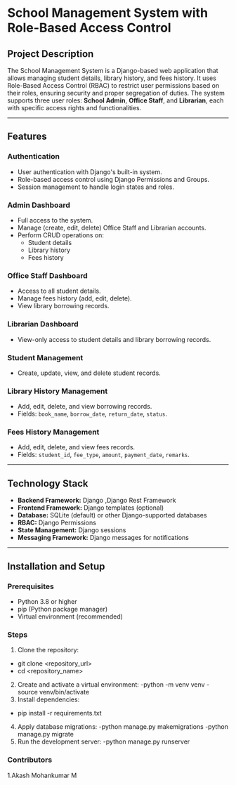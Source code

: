 # School Management System with Role-Based Access Control

## Project Description
The School Management System is a Django-based web application that allows managing student details, library history, and fees history. It uses Role-Based Access Control (RBAC) to restrict user permissions based on their roles, ensuring security and proper segregation of duties. The system supports three user roles: **School Admin**, **Office Staff**, and **Librarian**, each with specific access rights and functionalities.

---

## Features

### Authentication
- User authentication with Django's built-in system.
- Role-based access control using Django Permissions and Groups.
- Session management to handle login states and roles.

### Admin Dashboard
- Full access to the system.
- Manage (create, edit, delete) Office Staff and Librarian accounts.
- Perform CRUD operations on:
  - Student details
  - Library history
  - Fees history

### Office Staff Dashboard
- Access to all student details.
- Manage fees history (add, edit, delete).
- View library borrowing records.

### Librarian Dashboard
- View-only access to student details and library borrowing records.

### Student Management
- Create, update, view, and delete student records.

### Library History Management
- Add, edit, delete, and view borrowing records.
- Fields: `book_name`, `borrow_date`, `return_date`, `status`.

### Fees History Management
- Add, edit, delete, and view fees records.
- Fields: `student_id`, `fee_type`, `amount`, `payment_date`, `remarks`.

---

## Technology Stack
- **Backend Framework:** Django ,Django Rest Framework
- **Frontend Framework:** Django templates (optional)
- **Database:** SQLite (default) or other Django-supported databases
- **RBAC:** Django Permissions
- **State Management:** Django sessions
- **Messaging Framework:** Django messages for notifications

---
## Installation and Setup

### Prerequisites
- Python 3.8 or higher
- pip (Python package manager)
- Virtual environment (recommended)

### Steps
1. Clone the repository:
  - git clone <repository_url>
  - cd <repository_name>
2. Create and activate a virtual environment:
  -python -m venv venv
  -source venv/bin/activate
3. Install dependencies:
  - pip install -r requirements.txt
4. Apply database migrations:
  -python manage.py makemigrations
  -python manage.py migrate
6. Run the development server:
  -python manage.py runserver

### Contributors
1.Akash Mohankumar M

